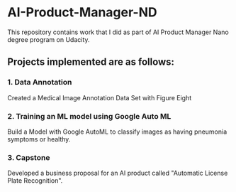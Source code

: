 # AI-Product-Manager-ND

This repository contains work that I did as part of AI Product Manager Nano degree program on Udacity. 

## Projects implemented are as follows:

### 1. Data Annotation 

Created a Medical Image Annotation Data Set with Figure Eight


### 2. Training an ML model using Google Auto ML

Build a Model with Google AutoML to classify images as having pneumonia symptoms or healthy.


### 3. Capstone

Developed a business proposal for an AI product called "Automatic License Plate Recognition".
